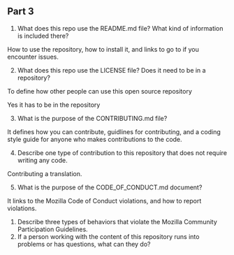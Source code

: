 ## Part 3

1. What does this repo use the README.md file? What kind of information is included there?

How to use the repository, how to install it, and links to go to if you encounter issues.


2. What does this repo use the LICENSE file? Does it need to be in a repository?

To define how other people can use this open source repository

Yes it has to be in the repository

3. What is the purpose of the CONTRIBUTING.md file?

It defines how you can contribute, guidlines for contributing, and a coding style guide for anyone who makes contributions to the code.

4. Describe one type of contribution to this repository that does not require writing any code.

Contributing a translation.

5. What is the purpose of the CODE_OF_CONDUCT.md document?

It links to the Mozilla Code of Conduct violations, and how to report violations.
1. Describe three types of behaviors that violate the Mozilla Community Participation Guidelines.
2. If a person working with the content of this repository runs into problems or has questions, what can they do?
